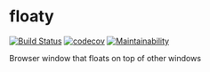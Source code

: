 # floaty

[![Build Status](https://travis-ci.org/jameszaghini/floaty.svg?branch=develop)](https://travis-ci.org/jameszaghini/floaty)
[![codecov](https://codecov.io/gh/jameszaghini/floaty/branch/develop/graph/badge.svg)](https://codecov.io/gh/jameszaghini/floaty)
[![Maintainability](https://api.codeclimate.com/v1/badges/c921f9572d8f098a4be6/maintainability)](https://codeclimate.com/github/jameszaghini/floaty/maintainability)

Browser window that floats on top of other windows
